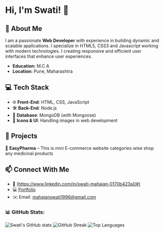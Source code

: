 # Hi, I'm Swati! 👋

## 🚀 About Me
I am a passionate **Web Developer** with experience in building dynamic and scalable applications. I specialize in HTML5, CSS3 and Javascript working with modern technologies. I creating responsive and efficient user interfaces that enhance user experiences.

- **Education:** M.C.A 
- **Location:**  Pune, Maharashtra 

## 💻 Tech Stack
- 🌐 **Front-End**: HTML, CSS, JavaScript
- 🛠️ **Back-End**: Node.js
- 💾 **Database**: MongoDB (with Mongoose)
- 🎨 **Icons & UI**: Handling images in web development

## 📌 Projects
🔹 **EasyPharma** –  This is mini E-commerce website categories wise shop any medicinal products  

## 📫 Connect With Me
- 💼 [https://www.linkedin.com/in/swati-mahajan-0170b423a](#)
- 💻 [Portfolio](#)
- ✉️ Email: mahajanswati1996@gmail.com

### 📊 GitHub Stats:
![Swati's GitHub stats](https://github-readme-stats.vercel.app/api?username=Swati07M&show_icons=true&theme=radical)
![GitHub Streak](https://github-readme-streak-stats.herokuapp.com/?user=Swati07M&theme=radical)
![Top Languages](https://github-readme-stats.vercel.app/api/top-langs/?username=Swati07M&layout=compact&theme=tokyonight)
